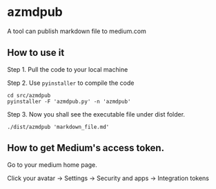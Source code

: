 # azmdpub

A tool can publish markdown file to medium.com

## How to use it

Step 1. Pull the code to your local machine

Step 2. Use `pyinstaller` to compile the code

```
cd src/azmdpub
pyinstaller -F 'azmdpub.py' -n 'azmdpub'
```

Step 3. Now you shall see the executable file under dist folder. 

```
./dist/azmdpub 'markdown_file.md'
```

## How to get Medium's access token. 

Go to your medium home page. 

Click your avatar -> Settings -> Security and apps -> Integration tokens
